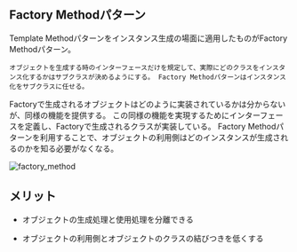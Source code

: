 ## Factory Methodパターン
Template Methodパターンをインスタンス生成の場面に適用したものがFactory Methodパターン。

`オブジェクトを生成する時のインターフェースだけを規定して、実際にどのクラスをインスタンス化するかはサブクラスが決めるようにする。
Factory Methodパターンはインスタンス化をサブクラスに任せる。`

Factoryで生成されるオブジェクトはどのように実装されているかは分からないが、同様の機能を提供する。
この同様の機能を実現するためにインターフェースを定義し、Factoryで生成されるクラスが実装している。
Factory Methodパターンを利用することで、オブジェクトの利用側はどのインスタンスが生成されるのかを知る必要がなくなる。

![factory_method](https://user-images.githubusercontent.com/20272076/80434003-87a07a00-8933-11ea-8727-ed3af89f9c28.png)


## メリット
- オブジェクトの生成処理と使用処理を分離できる

- オブジェクトの利用側とオブジェクトのクラスの結びつきを低くする